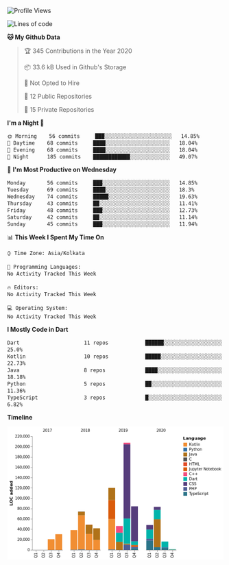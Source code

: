<!--START_SECTION:waka-->
![Profile Views](http://img.shields.io/badge/Profile%20Views-0-blue)

![Lines of code](https://img.shields.io/badge/From%20Hello%20World%20I%27ve%20Written-1.5%20million%20lines%20of%20code-blue)

**🐱 My Github Data** 

> 🏆 345 Contributions in the Year 2020
 > 
> 📦 33.6 kB Used in Github's Storage 
 > 
> 🚫 Not Opted to Hire
 > 
> 📜 12 Public Repositories 
 > 
> 🔑 15 Private Repositories  
 > 
**I'm a Night 🦉** 

```text
🌞 Morning    56 commits     ███░░░░░░░░░░░░░░░░░░░░░░   14.85% 
🌆 Daytime    68 commits     ████░░░░░░░░░░░░░░░░░░░░░   18.04% 
🌃 Evening    68 commits     ████░░░░░░░░░░░░░░░░░░░░░   18.04% 
🌙 Night      185 commits    ████████████░░░░░░░░░░░░░   49.07%

```
📅 **I'm Most Productive on Wednesday** 

```text
Monday       56 commits     ███░░░░░░░░░░░░░░░░░░░░░░   14.85% 
Tuesday      69 commits     ████░░░░░░░░░░░░░░░░░░░░░   18.3% 
Wednesday    74 commits     █████░░░░░░░░░░░░░░░░░░░░   19.63% 
Thursday     43 commits     ██░░░░░░░░░░░░░░░░░░░░░░░   11.41% 
Friday       48 commits     ███░░░░░░░░░░░░░░░░░░░░░░   12.73% 
Saturday     42 commits     ██░░░░░░░░░░░░░░░░░░░░░░░   11.14% 
Sunday       45 commits     ███░░░░░░░░░░░░░░░░░░░░░░   11.94%

```


📊 **This Week I Spent My Time On** 

```text
⌚︎ Time Zone: Asia/Kolkata

💬 Programming Languages: 
No Activity Tracked This Week

🔥 Editors: 
No Activity Tracked This Week

💻 Operating System: 
No Activity Tracked This Week

```

**I Mostly Code in Dart** 

```text
Dart                     11 repos            ██████░░░░░░░░░░░░░░░░░░░   25.0% 
Kotlin                   10 repos            █████░░░░░░░░░░░░░░░░░░░░   22.73% 
Java                     8 repos             ████░░░░░░░░░░░░░░░░░░░░░   18.18% 
Python                   5 repos             ██░░░░░░░░░░░░░░░░░░░░░░░   11.36% 
TypeScript               3 repos             █░░░░░░░░░░░░░░░░░░░░░░░░   6.82%

```


**Timeline**

![Chart not found](https://raw.githubusercontent.com/prabhatdev/prabhatdev/master/charts/bar_graph.png) 


<!--END_SECTION:waka-->

